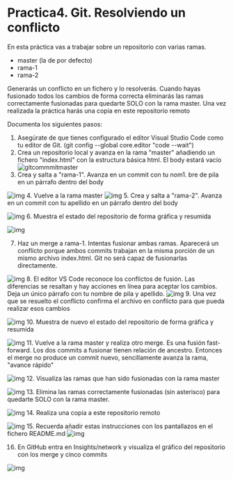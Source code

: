 # Practica4. Git. Resolviendo un conflicto
En esta práctica vas a trabajar sobre un repositorio con varias ramas. 
- master (la de por defecto)
- rama-1
- rama-2

Generarás un conflicto en un fichero y lo resolverás. Cuando hayas fusionado todos los cambios de forma correcta eliminarás las ramas correctamente fusionadas para quedarte SOLO con la rama master. Una vez realizada la práctica harás una copia en este repositorio remoto

Documenta los siguientes pasos:
1. Asegúrate de que tienes configurado el editor Visual Studio Code como tu editor de Git. (git config --global core.editor "code --wait")
2. Crea un repositorio local y avanza en la rama "master" añadiendo un fichero "index.html" con la estructura básica html. El body estará vacío
![gitcommmitmaster](./gitcommmitmaster.png)
3. Crea y salta a "rama-1". Avanza en un commit con tu nom1. bre de pila en un párrafo dentro del body

![img](./gitcommmitrama-1.png)
4. Vuelve a la rama master
![img](gitlog-online-decorate-graph-all.png)
5. Crea y salta a "rama-2". Avanza en un commit con tu apellido en un párrafo dentro del body

![img](./gitcommmitrama-2.png)
6. Muestra el estado del repositorio de forma gráfica y resumida

![img](gitlog-online-decorate-graph-all-2.png)

7. Haz un merge a rama-1. Intentas fusionar ambas ramas. Aparecerá un conflicto porque ambos commits trabajan en la misma porción <body></body> de un mismo archivo index.html. Git no será capaz de fusionarlas directamente. 

![img](gitmergerama-1-conflict.png)
8. El editor VS Code reconoce los conflictos de fusión. Las diferencias se resaltan y hay acciones en línea para aceptar los cambios. Deja un único párrafo con tu nombre de pila y apellido.
   ![img](VSCodeConflicto.png)
9.  Una vez que se resuelto el conflicto confirma el archivo en conflicto para que pueda realizar esos cambios

![img](gitcommitresuelto.png)
10. Muestra de nuevo el estado del repositorio de forma gráfica y resumida

![img](gitlog-online-decorate-graph-all-3.png)
11. Vuelve a la rama master y realiza otro merge. Es una fusión fast-forward. Los dos commits a fusionar tienen relación de ancestro. Entonces el merge no produce un commit nuevo, sencillamente avanza la rama, "avance rápido"

![img](gitmergerama-2-fast-forward.png)
12. Visualiza las ramas que han sido fusionadas con la rama master

![img](git%20branch%20--merged.png)
13. Elimina las ramas correctamente fusionadas (sin asterisco) para quedarte SOLO con la rama master. 

![img](gitbranch-d.png)
14. Realiza una copia a este repositorio remoto

![img](gitremoteadd.png)
15. Recuerda añadir estas instrucciones con los pantallazos en el fichero README.md
![img](gitpushoriginmaster2.png)

16. En GitHub entra en Insights/network y visualiza el gráfico del repositorio con los merge y cinco commits  

![img](./githubnetworkgraph.png)